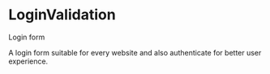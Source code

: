 # LoginValidation
Login form

A login form suitable for every website and also authenticate for better user experience.
